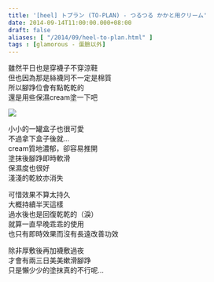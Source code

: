 ```yaml
---
title: '[heel] トプラン (TO-PLAN) - つるつる かかと用クリーム'
date: 2014-09-14T11:00:00.000+08:00
draft: false
aliases: [ "/2014/09/heel-to-plan.html" ]
tags : [glamorous - 蛋臉以外]
---
```


雖然平日也是穿襪子不穿涼鞋  
但也因為那是絲襪同不一定是棉質  
所以腳踭位會有點乾乾的  
還是用些保濕cream塗一下吧  

![](/images/toplan.jpg)

小小的一罐盒子也很可愛  
不過拿下盒子後就…  
cream質地濃郁，卻容易推開  
塗抹後腳踭即時軟滑  
保濕度也很好  
淺淺的乾紋亦消失  
  
可惜效果不算太持久  
大概持續半天這樣  
過水後也是回復乾乾的（淚）  
就算一直早晚乖乖的使用  
也只有即時效果而沒有長遠改善功效  
  
除非厚敷後再加襪敷過夜  
才會有兩三日美美嫰滑腳踭  
只是懶少少的塗抹真的不行呢…
